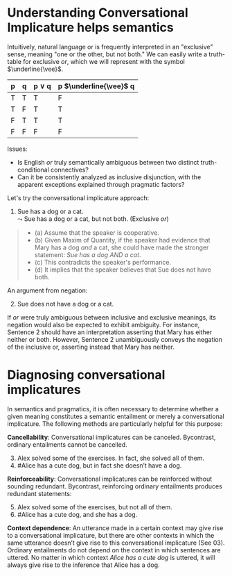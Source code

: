 # Understanding Conversational Implicature helps semantics

Intuitively, natural language or is frequently interpreted in an "exclusive" sense, meaning "one or the other, but not both." We can easily write a truth-table for exclusive *or*, which we will represent with the symbol $\underline{\vee}$.

| **p** | **q** | **p ∨ q** | **p $\underline{\vee}$ q** | 
|-------|-------|-----------|-------|
|   T   |   T   |     T     |   F   |   
|   T   |   F   |     T     |   T   |   
|   F   |   T   |     T     |   T   |   
|   F   |   F   |     F     |   F   |   

Issues: 
- Is English *or* truly semantically ambiguous between two distinct truth-conditional connectives?
- Can it be consistently analyzed as inclusive disjunction, with the apparent exceptions explained through pragmatic factors?

Let's try the conversational implicature approach: 

1. Sue has a dog or a cat. <br>
   $\leadsto$ Sue has a dog or a cat, but not both. (Exclusive *or*)
 
> - (a) Assume that the speaker is cooperative.
> - (b) Given Maxim of Quantity, if the speaker had evidence that Mary has a dog *and* a cat, she could have made the stronger statement: *Sue has a dog AND a cat*.
> - (c) This contradicts the speaker's performance.
> - (d) It implies that the speaker believes that Sue does not have both.

An argument from negation: 

2. Sue does not have a dog or a cat.

If *or* were truly ambiguous between inclusive and exclusive meanings, its negation would also be expected to exhibit ambiguity. For instance, Sentence 2 should have an interpretation asserting that Mary has either neither or both. However, Sentence 2 unambiguously conveys the negation of the inclusive or, asserting instead that Mary has neither.

# Diagnosing conversational implicatures

In semantics and pragmatics, it is often necessary to determine whether a given meaning constitutes a semantic entailment or merely a conversational implicature. The following methods are particularly helpful for this purpose:

**Cancellability**: Conversational implicatures can be canceled. Bycontrast, ordinary entailments cannot be cancelled. 

3. Alex solved some of the exercises. In fact, she solved all of them.
4. #Alice has a cute dog, but in fact she doesn’t have a dog.

**Reinforceability**: Conversational implicatures can be reinforced without sounding redundant. Bycontrast, reinforcing ordinary entailments produces redundant statements:

5. Alex solved some of the exercises, but not all of them.
6. #Alice has a cute dog, and she has a dog.

**Context dependence**: An utterance made in a certain context may give rise to a conversational implicature, but there are other contexts in which the same utterance doesn’t give rise to this conversational implicature (See 03). Ordinary entailments do not depend on the context in which sentences are uttered. No matter in which context *Alice has a cute dog* is uttered, it will always give rise to the inference that Alice has a dog. 
